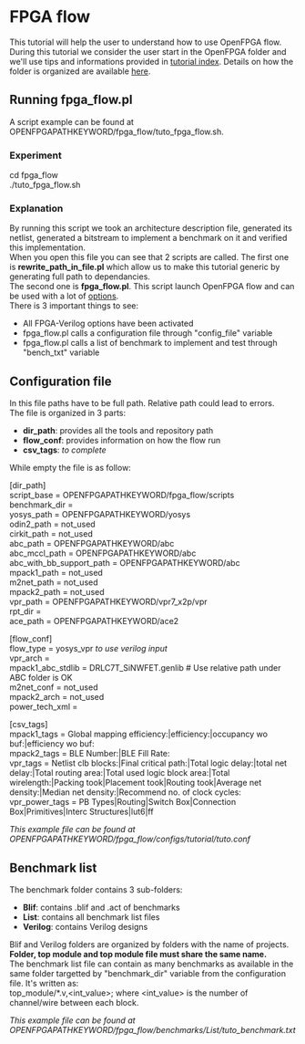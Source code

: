 # FPGA flow

This tutorial will help the user to understand how to use OpenFPGA flow.<br />
During this tutorial we consider the user start in the OpenFPGA folder and we'll use tips and informations provided in [tutorial index](https://github.com/LNIS-Projects/OpenFPGA/blob/master/tutorials/tutorial_index.md#tips-and-informations). Details on how the folder is organized are available [here](https://github.com/LNIS-Projects/OpenFPGA/blob/master/tutorials/fpga_flow/folder_organization.md).

## Running fpga_flow.pl

A script example can be found at OPENFPGAPATHKEYWORD/fpga_flow/tuto_fpga_flow.sh.

### Experiment

cd fpga_flow<br />
./tuto_fpga_flow.sh<br />

### Explanation

By running this script we took an architecture description file, generated its netlist, generated a bitstream to implement a benchmark on it and verified this implementation.<br />
When you open this file you can see that 2 scripts are called. The first one is **rewrite_path_in_file.pl** which allow us to make this tutorial generic by generating full path to dependancies.<br />
The second one is **fpga_flow.pl**. This script launch OpenFPGA flow and can be used with a lot of [options](https://github.com/LNIS-Projects/OpenFPGA/blob/master/tutorials/fpga_flow/options.md).<br />
There is 3 important things to see:
- All FPGA-Verilog options have been activated
- fpga_flow.pl calls a configuration file through "config_file" variable
- fpga_flow.pl calls a list of benchmark to implement and test through "bench_txt" variable

## Configuration file

In this file paths have to be full path. Relative path could lead to errors.<br />
The file is organized in 3 parts: 
* **dir_path**: provides all the tools and repository path
* **flow_conf**: provides information on how the flow run
* **csv_tags**: *to complete*

While empty the file is as follow:

[dir_path]<br />
script_base = OPENFPGAPATHKEYWORD/fpga_flow/scripts<br />
benchmark_dir = *<Path to the folder containing all sources of the design>*<br />
yosys_path = OPENFPGAPATHKEYWORD/yosys<br />
odin2_path = not_used<br />
cirkit_path = not_used<br />
abc_path = OPENFPGAPATHKEYWORD/abc<br />
abc_mccl_path = OPENFPGAPATHKEYWORD/abc<br />
abc_with_bb_support_path = OPENFPGAPATHKEYWORD/abc<br />
mpack1_path = not_used<br />
m2net_path = not_used<br />
mpack2_path = not_used<br />
vpr_path = OPENFPGAPATHKEYWORD/vpr7_x2p/vpr<br />
rpt_dir = *<wherever you want logs to be saved>*<br />
ace_path = OPENFPGAPATHKEYWORD/ace2<br />

[flow_conf]<br />
flow_type = yosys_vpr *to use verilog input*<br />
vpr_arch = *<wherever the architecture file is saved>*<br />
mpack1_abc_stdlib = DRLC7T_SiNWFET.genlib # Use relative path under ABC folder is OK<br />
m2net_conf = not_used<br />
mpack2_arch = not_used<br />
power_tech_xml = *<wherever the xml tech file is saved>*<br />

[csv_tags]<br />
mpack1_tags = Global mapping efficiency:|efficiency:|occupancy wo buf:|efficiency wo buf:<br />
mpack2_tags = BLE Number:|BLE Fill Rate: <br />
vpr_tags = Netlist clb blocks:|Final critical path:|Total logic delay:|total net delay:|Total routing area:|Total used logic block area:|Total wirelength:|Packing took|Placement took|Routing took|Average net density:|Median net density:|Recommend no. of clock cycles:<br />
vpr_power_tags = PB Types|Routing|Switch Box|Connection Box|Primitives|Interc Structures|lut6|ff<br />

*This example file can be found at OPENFPGAPATHKEYWORD/fpga_flow/configs/tutorial/tuto.conf*

## Benchmark list

The benchmark folder contains 3 sub-folders:
* **Blif**: contains .blif and .act of benchmarks
* **List**: contains all benchmark list files
* **Verilog**: contains Verilog designs

Blif and Verilog folders are organized by folders with the name of projects. **Folder, top module and top module file must share the same name.**<br />
The benchmark list file can contain as many benchmarks as available in the same folder targetted by "benchmark_dir" variable from the configuration file. It's written as:<br />
top_module/*.v,<int_value>; where <int_value> is the number of channel/wire between each block.

*This example file can be found at OPENFPGAPATHKEYWORD/fpga_flow/benchmarks/List/tuto_benchmark.txt*
